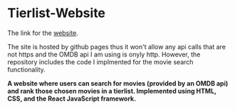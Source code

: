 # Tierlist-Website

The link for the [website](https://KidusLegesse.github.io/TierList). 

The site is hosted by github pages thus it won't allow any api calls that are not https and the OMDB api I am using is onyly http. However, the repository includes the code I implmented for the movie search functionality. 

**A website where users can search for movies (provided by an OMDB api) and rank those chosen movies in a tierlist. Implemented using HTML, CSS, and the React JavaScript framework.**

